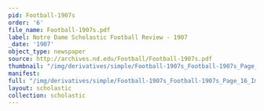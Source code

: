 ```yaml
---
pid: Football-1907s
order: '6'
file_name: Football-1907s.pdf
label: Notre Dame Scholastic Football Review - 1907
_date: '1907'
object_type: newspaper
source: http://archives.nd.edu/Football/Football-1907s.pdf
thumbnail: "/img/derivatives/simple/Football-1907s_Football-1907s_Page_16_Image_0001/thumbnail.jpg"
manifest:
full: "/img/derivatives/simple/Football-1907s_Football-1907s_Page_16_Image_0001/fullwidth.jpg"
layout: scholastic
collection: scholastic
---
```

